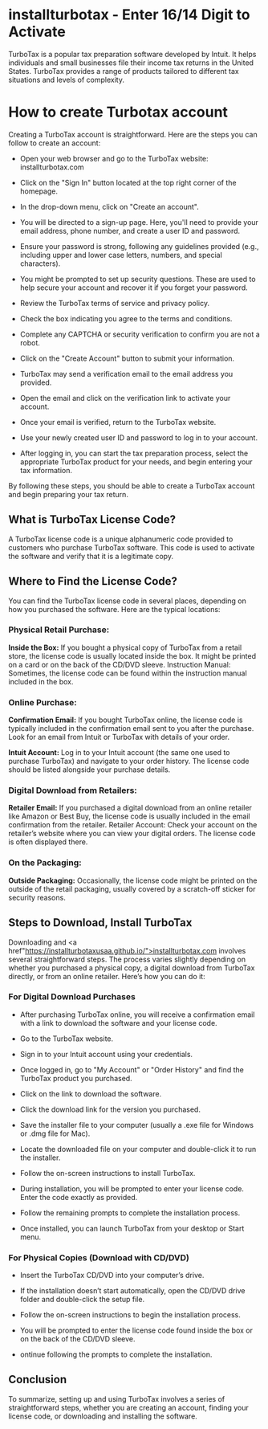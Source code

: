 # installturbotax - Enter 16/14 Digit to Activate

TurboTax is a popular tax preparation software developed by Intuit. It helps individuals and small businesses file their income tax returns in the United States. TurboTax provides a range of products tailored to different tax situations and levels of complexity.

# How to create Turbotax account

Creating a TurboTax account is straightforward. Here are the steps you can follow to create an account:

<ul><li>Open your web browser and go to the TurboTax website: <a href"=https://installturbotaxusaa.github.io/">installturbotax.com</a></li></ul>
<ul><li>Click on the "Sign In" button located at the top right corner of the homepage.</li></ul>
<ul><li>In the drop-down menu, click on "Create an account".</li></ul>
<ul><li>You will be directed to a sign-up page. Here, you'll need to provide your email address, phone number, and create a user ID and password.</li></ul>
<ul><li>Ensure your password is strong, following any guidelines provided (e.g., including upper and lower case letters, numbers, and special characters).</li></ul>
<ul><li>You might be prompted to set up security questions. These are used to help secure your account and recover it if you forget your password.</li></ul>
<ul><li>Review the TurboTax terms of service and privacy policy.</li></ul>
<ul><li>Check the box indicating you agree to the terms and conditions.</li></ul>
<ul><li>Complete any CAPTCHA or security verification to confirm you are not a robot.</li></ul>
<ul><li>Click on the "Create Account" button to submit your information.</li></ul>
<ul><li>TurboTax may send a verification email to the email address you provided.</li></ul>
<ul><li>Open the email and click on the verification link to activate your account.</li></ul>
<ul><li>Once your email is verified, return to the TurboTax website.</li></ul>
<ul><li>Use your newly created user ID and password to log in to your account.</li></ul>
<ul><li>After logging in, you can start the tax preparation process, select the appropriate TurboTax product for your needs, and begin entering your tax information.</li></ul>

By following these steps, you should be able to create a TurboTax account and begin preparing your tax return.

## What is TurboTax License Code?

A TurboTax license code is a unique alphanumeric code provided to customers who purchase TurboTax software. This code is used to activate the software and verify that it is a legitimate copy. 

## Where to Find the License Code?

You can find the TurboTax license code in several places, depending on how you purchased the software. Here are the typical locations:

### Physical Retail Purchase:

<b>Inside the Box:</b> If you bought a physical copy of TurboTax from a retail store, the license code is usually located inside the box. It might be printed on a card or on the back of the CD/DVD sleeve.
Instruction Manual: Sometimes, the license code can be found within the instruction manual included in the box.
### Online Purchase:

<b>Confirmation Email:</b> If you bought TurboTax online, the license code is typically included in the confirmation email sent to you after the purchase. Look for an email from Intuit or TurboTax with details of your order.

<b>Intuit Account:</b> Log in to your Intuit account (the same one used to purchase TurboTax) and navigate to your order history. The license code should be listed alongside your purchase details.

### Digital Download from Retailers:

<b>Retailer Email:</b> If you purchased a digital download from an online retailer like Amazon or Best Buy, the license code is usually included in the email confirmation from the retailer.
Retailer Account: Check your account on the retailer’s website where you can view your digital orders. The license code is often displayed there.

### On the Packaging:

<b>Outside Packaging:</b> Occasionally, the license code might be printed on the outside of the retail packaging, usually covered by a scratch-off sticker for security reasons.

## Steps to Download, Install TurboTax

Downloading and <a href"https://installturbotaxusaa.github.io/">installturbotax.com</a> involves several straightforward steps. The process varies slightly depending on whether you purchased a physical copy, a digital download from TurboTax directly, or from an online retailer. Here’s how you can do it:

### For Digital Download Purchases

<ul><li>After purchasing TurboTax online, you will receive a confirmation email with a link to download the software and your license code.</li></ul>
<ul><li>Go to the TurboTax website.</li></ul>
<ul><li>Sign in to your Intuit account using your credentials.</li></ul>
<ul><li>Once logged in, go to "My Account" or "Order History" and find the TurboTax product you purchased.</li></ul>
<ul><li>Click on the link to download the software.</li></ul>
<ul><li>Click the download link for the version you purchased.</li></ul>
<ul><li>Save the installer file to your computer (usually a .exe file for Windows or .dmg file for Mac).</li></ul>
<ul><li>Locate the downloaded file on your computer and double-click it to run the installer.</li></ul>
<ul><li>Follow the on-screen instructions to install TurboTax.</li></ul>
<ul><li>During installation, you will be prompted to enter your license code. Enter the code exactly as provided.</li></ul>
<ul><li>Follow the remaining prompts to complete the installation process.</li></ul>
<ul><li>Once installed, you can launch TurboTax from your desktop or Start menu.</li></ul>

### For Physical Copies (Download with CD/DVD)

<ul><li>Insert the TurboTax CD/DVD into your computer’s drive.</li></ul>
<ul><li>If the installation doesn’t start automatically, open the CD/DVD drive folder and double-click the setup file.</li></ul>
<ul><li>Follow the on-screen instructions to begin the installation process.</li></ul>
<ul><li>You will be prompted to enter the license code found inside the box or on the back of the CD/DVD sleeve.</li></ul>
<ul><li>ontinue following the prompts to complete the installation.</li></ul>

## Conclusion

To summarize, setting up and using TurboTax involves a series of straightforward steps, whether you are creating an account, finding your license code, or downloading and installing the software.


